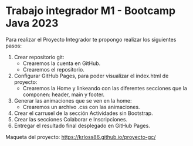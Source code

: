 # Trabajo integrador M1 - Bootcamp Java 2023

Para realizar el Proyecto Integrador te propongo realizar los siguientes pasos:

  1) Crear repositorio git:
     * Crearemos la cuenta en GitHub.
     * Crearemos el repositorio.
  2) Configurar GitHub Pages, para poder visualizar el index.html de proyecto:
     * Crearemos la Home y linkeando con las diferentes secciones que la componen: header, main y footer.
  3) Generar las animaciones que se ven en la home:
     * Crearemos un archivo .css con las animaciones.
  4) Crear el carrusel de la sección Actividades sin Bootstrap.
  5) Crear las secciones Colaborar e Inscripciones.
  6) Entregar el resultado final desplegado en GitHub Pages.

Maqueta del proyecto: https://krloss86.github.io/proyecto-gc/
